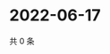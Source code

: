 # 2022-06-17

共 0 条

<!-- BEGIN WEIBO -->
<!-- 最后更新时间 Fri Jun 17 2022 22:17:20 GMT+0800 (China Standard Time) -->

<!-- END WEIBO -->
